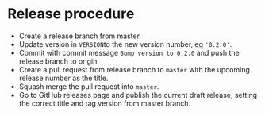 # Release procedure

- Create a release branch from master.
- Update version in `VERSION`to the new version number, eg `'0.2.0'`.
- Commit with commit message `Bump version to 0.2.0` and push the release branch to origin.
- Create a pull request from release branch to `master` with the upcoming release number as the title.
- Squash merge the pull request into `master`.
- Go to GitHub releases page and publish the current draft release, setting the correct title and tag version from master branch.
